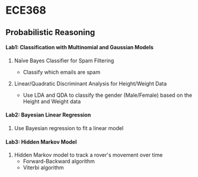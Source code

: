# ECE368
## Probabilistic Reasoning

#### Lab1: Classification with Multinomial and Gaussian Models
  1. Naïve Bayes Classifier for Spam Filtering
      * Classify which emails are spam

  2. Linear/Quadratic Discriminant Analysis for Height/Weight Data
      * Use LDA and QDA to classify the gender (Male/Female) based on the Height and Weight data
      
#### Lab2: Bayesian Linear Regression
  1. Use Bayesian regression to fit a linear model
  
#### Lab3: Hidden Markov Model
  1. Hidden Markov model to track a rover's movement over time
      * Forward-Backward algorithm
      * Viterbi algorithm
